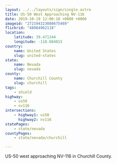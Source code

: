 ```yaml
---
layout: ../../layouts/sign/single.astro
title: US-50 West Approaching NV-116
date: 2019-10-19 12:00:10 +0000 +0000
imageid: "272194323080675469"
flickrid: "48984962118"
location:
    latitude: 39.471344
    longitude: -118.684015
country:
    name: United States
    slug: united-states
state:
    name: Nevada
    slug: nevada
county:
    name: Churchill County
    slug: churchill
tags:
    - shield
highway:
    - us50
    - nv116
intersections:
    - highway1: us50
      highway2: nv116
statePages:
    - state/nevada
countyPages:
    - state/nevada/churchill

---
```

US-50 west approaching NV-116 in Churchill County.
